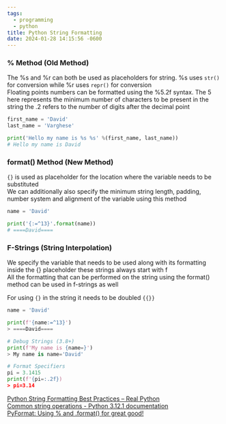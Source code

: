 ```yaml
---
tags:
  - programming
  - python
title: Python String Formatting
date: 2024-01-28 14:15:56 -0600
---
```


### % Method (Old Method)

The %s and %r can both be used as placeholders for string. %s uses `str()` for conversion while %r uses `repr()` for conversion  
Floating points numbers can be formatted using the %5.2f syntax. The 5 here represents the minimum number of characters to be present in the string the .2 refers to the number of digits after the decimal point

````python
first_name = 'David'
last_name = 'Varghese'

print('Hello my name is %s %s' %(first_name, last_name))
# Hello my name is David
````

### format() Method (New Method)

`{}` is used as placeholder for the location where the variable needs to be substituted  
We can additionally also specify the minimum string length, padding, number system and alignment of the variable using this method

````python
name = 'David'

print('{:=^13}'.format(name)) 
# ====David====
````

### F-Strings (String Interpolation)

We specify the variable that needs to be used along with its formatting inside the {} placeholder these strings always start with f  
All the formatting that can be performed on the string using the format() method can be used in f-strings as well

For using `{}` in the string it needs to be doubled `{{}}`

````python
name = 'David'

print(f'{name:=^13}')
> ====David====

# Debug Strings (3.8+)
print(f'My name is {name=}')
> My name is name='David'

# Format Specifiers
pi = 3.1415
print(f'{pi=:.2f})
> pi=3.14
````

[Python String Formatting Best Practices – Real Python](https://realpython.com/python-string-formatting/)  
[Common string operations - Python 3.12.1 documentation](https://docs.python.org/3/library/string.html#string-formatting)  
[PyFormat: Using % and .format() for great good!](https://pyformat.info)
